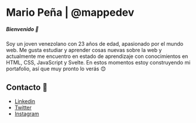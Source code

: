 # Mario Peña | @mappedev

##### Bienvenido 👋

Soy un joven venezolano con 23 años de edad, apasionado por el mundo web. Me gusta estudiar y aprender cosas nuevas sobre la web y actualmente me encuentro en estado de aprendizaje con conocimientos en HTML, CSS, JavaScript y Svelte. En estos momentos estoy construyendo mi portafolio, así que muy pronto lo verás :blush:

## Contacto :iphone:
- [Linkedin](https://www.linkedin.com/in/mario-jesus-pe%C3%B1a-prado-89319a1a9/)
- [Twitter](https://twitter.com/mappedev)
- [Instagram](https://www.instagram.com/mappedev/)
